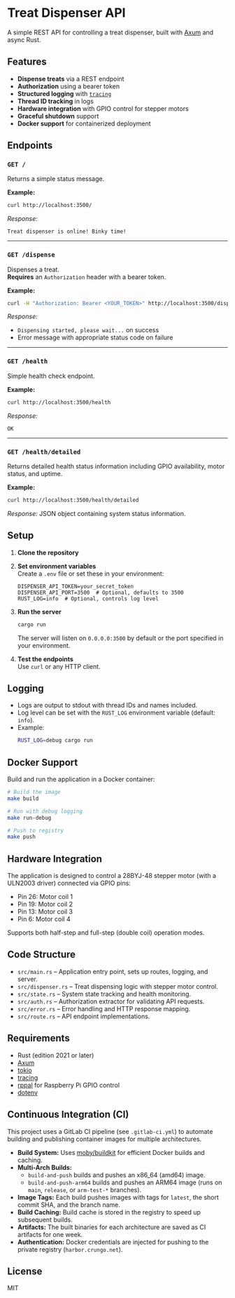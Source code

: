 # Treat Dispenser API

A simple REST API for controlling a treat dispenser, built with [Axum](https://github.com/tokio-rs/axum) and async Rust.

## Features

- **Dispense treats** via a REST endpoint
- **Authorization** using a bearer token
- **Structured logging** with [`tracing`](https://docs.rs/tracing/)
- **Thread ID tracking** in logs
- **Hardware integration** with GPIO control for stepper motors
- **Graceful shutdown** support
- **Docker support** for containerized deployment

## Endpoints

### `GET /`

Returns a simple status message.

**Example:**
```sh
curl http://localhost:3500/
```
_Response:_
```
Treat dispenser is online! Binky time!
```

---

### `GET /dispense`

Dispenses a treat.  
**Requires** an `Authorization` header with a bearer token.

**Example:**
```sh
curl -H "Authorization: Bearer <YOUR_TOKEN>" http://localhost:3500/dispense
```

_Response:_
- `Dispensing started, please wait...` on success
- Error message with appropriate status code on failure

---

### `GET /health`

Simple health check endpoint.

**Example:**
```sh
curl http://localhost:3500/health
```

_Response:_
```
OK
```

---

### `GET /health/detailed`

Returns detailed health status information including GPIO availability, motor status, and uptime.

**Example:**
```sh
curl http://localhost:3500/health/detailed
```

_Response:_ JSON object containing system status information.

## Setup

1. **Clone the repository**

2. **Set environment variables**  
   Create a `.env` file or set these in your environment:
   ```
   DISPENSER_API_TOKEN=your_secret_token
   DISPENSER_API_PORT=3500  # Optional, defaults to 3500
   RUST_LOG=info  # Optional, controls log level
   ```

3. **Run the server**
   ```sh
   cargo run
   ```

   The server will listen on `0.0.0.0:3500` by default or the port specified in your environment.

4. **Test the endpoints**  
   Use `curl` or any HTTP client.

## Logging

- Logs are output to stdout with thread IDs and names included.
- Log level can be set with the `RUST_LOG` environment variable (default: `info`).
- Example:  
  ```sh
  RUST_LOG=debug cargo run
  ```

## Docker Support

Build and run the application in a Docker container:

```sh
# Build the image
make build

# Run with debug logging
make run-debug

# Push to registry
make push
```

## Hardware Integration

The application is designed to control a 28BYJ-48 stepper motor (with a ULN2003 driver) connected via GPIO pins:

- Pin 26: Motor coil 1
- Pin 19: Motor coil 2
- Pin 13: Motor coil 3
- Pin 6: Motor coil 4

Supports both half-step and full-step (double coil) operation modes.

## Code Structure

- `src/main.rs` – Application entry point, sets up routes, logging, and server.
- `src/dispenser.rs` – Treat dispensing logic with stepper motor control.
- `src/state.rs` – System state tracking and health monitoring.
- `src/auth.rs` – Authorization extractor for validating API requests.
- `src/error.rs` – Error handling and HTTP response mapping.
- `src/route.rs` – API endpoint implementations.

## Requirements

- Rust (edition 2021 or later)
- [Axum](https://github.com/tokio-rs/axum)
- [tokio](https://tokio.rs/)
- [tracing](https://docs.rs/tracing/)
- [rppal](https://docs.rs/rppal/) for Raspberry Pi GPIO control
- [dotenv](https://docs.rs/dotenv/)

## Continuous Integration (CI)

This project uses a GitLab CI pipeline (see `.gitlab-ci.yml`) to automate building and publishing container images for multiple architectures.

- **Build System:** Uses [moby/buildkit](https://github.com/moby/buildkit) for efficient Docker builds and caching.
- **Multi-Arch Builds:**
  - `build-and-push` builds and pushes an x86_64 (amd64) image.
  - `build-and-push-arm64` builds and pushes an ARM64 image (runs on `main`, `release`, or `arm-test-*` branches).
- **Image Tags:** Each build pushes images with tags for `latest`, the short commit SHA, and the branch name.
- **Build Caching:** Build cache is stored in the registry to speed up subsequent builds.
- **Artifacts:** The built binaries for each architecture are saved as CI artifacts for one week.
- **Authentication:** Docker credentials are injected for pushing to the private registry (`harbor.crungo.net`).

## License

MIT


